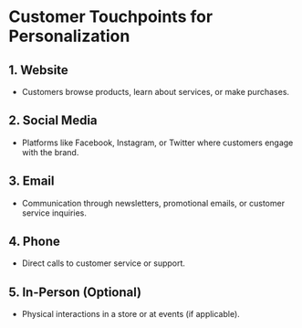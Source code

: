 # Customer Touchpoints for Personalization

## 1. Website
- Customers browse products, learn about services, or make purchases.

## 2. Social Media
- Platforms like Facebook, Instagram, or Twitter where customers engage with the brand.

## 3. Email
- Communication through newsletters, promotional emails, or customer service inquiries.

## 4. Phone
- Direct calls to customer service or support.

## 5. In-Person (Optional)
- Physical interactions in a store or at events (if applicable).
